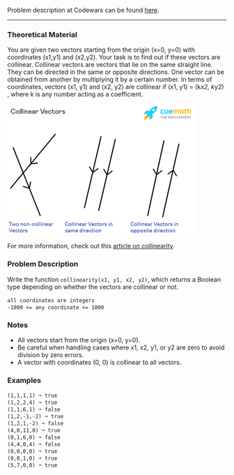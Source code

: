 Problem description at Codewars can be found
[here](https://www.codewars.com/kata/65ba420888906c1f86e1e680/train/python).

-------------

### Theoretical Material
You are given two vectors starting from the origin (x=0, y=0) with coordinates (x1,y1)
and (x2,y2). Your task is to find out if these vectors are collinear. Collinear vectors
are vectors that lie on the same straight line. They can be directed in the same or
opposite directions. One vector can be obtained from another by multiplying it by a
certain number. In terms of coordinates, vectors (x1, y1) and (x2, y2) are collinear if
(x1, y1) = (k*x2, k*y2) , where k is any number acting as a coefficient.

![Collinear vectors](images/Collinear_vectors.png)
<br>

For more information, check out this [article on
collinearity](https://www.cuemath.com/geometry/collinear-vectors/).

### Problem Description
Write the function `collinearity(x1, y1, x2, y2)`, which returns a Boolean type
depending on whether the vectors are collinear or not.

```
all coordinates are integers
-1000 <= any coordinate <= 1000
```

### Notes
* All vectors start from the origin (x=0, y=0).
* Be careful when handling cases where x1, x2, y1, or y2 are zero to avoid division by
  zero errors.
* A vector with coordinates (0, 0) is collinear to all vectors.

### Examples
```
(1,1,1,1) ➞ true
(1,2,2,4) ➞ true
(1,1,6,1) ➞ false
(1,2,-1,-2) ➞ true
(1,2,1,-2) ➞ false
(4,0,11,0) ➞ true
(0,1,6,0) ➞ false
(4,4,0,4) ➞ false
(0,0,0,0) ➞ true
(0,0,1,0) ➞ true
(5,7,0,0) ➞ true
```

